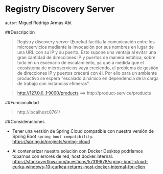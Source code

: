 # Registry Discovery Server
`autor`: Miguel Rodrigo Armas Abt

##Descripción
> Registry discovery server (Eureka) facilita la comunicación entre los microservicios mediante la invocación por sus nombres en lugar de una URL con su IP y su puerto. Esto supone una ventaja al evitar una gran cantidad de direcciones IP y puertos de manera estática, sobre todo en un escenario de escalamiento, ya que a medida que el ecosistema de microservicios vaya creciendo, el problema de gestión de direcciones IP y puertos crecerá con él. Por ello para un ambiente productivo se espera "escalado dinámico en dependencia de la carga de trabajo con instancias efímeras".

> http://127.0.0..1:9000/products ==> http://product-service/products

##Funcionalidad
> http://localhost:8761/

##Consideraciones
- Tener una versión de Spring Cloud compatible con nuestra versión de Spring Boot
  `spring boot compatibility`: https://spring.io/projects/spring-cloud

- Al contenerizar nuestra solución con Docker Desktop podríamos toparnos con errores de red, host.docker.internal.
  https://stackoverflow.com/questions/57319678/spring-boot-cloud-eurka-windows-10-eurkea-returns-host-docker-internal-for-clien
  